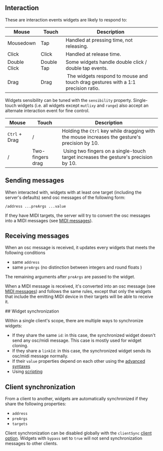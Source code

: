 ## Interaction

These are interaction events widgets are likely to respond to:

| Mouse | Touch | Description |
|---|---|---|
| Mousedown | Tap | Handled at pressing time, not releasing. |
| Click | Click | Handled at release time. |
| Double Click | Double Tap | Some widgets handle double click / double tap events. |
| Drag | Drag | The widgets respond to mouse and touch drag gestures with a 1:1 precision ratio. |


Widgets sensibility can be tuned with the `sensibility` property. Single-touch widgets (i.e. all widgets except `mutlixy` and `range`) also accept an alternate interaction event for fine control.

| Mouse | Touch | Description |
|---|---|---|
| `Ctrl` + Drag | / | Holding the `Ctrl` key while dragging with the mouse increases the gesture's precision by 10.|
| / | Two-fingers drag | Using two fingers on a single-touch target increases the gesture's precision by 10. |


## Sending messages

When interacted with, widgets with at least one target (including the server's defaults) send osc messages of the following form:

```
/address ...preArgs ...value
```

If they have MIDI targets, the server will try to convert the osc messages into a MIDI messages (see [MIDI messages](../midi/midi-messages.md)).


## Receiving messages

When an osc message is received, it updates every widgets that meets the following conditions

- same `address`
- same `preArgs` (no distinction between integers and round floats )

The remaining arguments after `preArgs` are passed to the widget.


When a MIDI message is received, it's converted into an osc message (see [MIDI messages](../midi/midi-messages.md)) and follows the same rules, except that only the widgets that include the emitting MIDI device in their targets will be able to receive it.   


## Widget synchronization

Within a single client's scope, there are multiple ways to synchronize widgets:

- If they share the same `id`: in this case, the synchronized widget doesn't send any osc/midi message. This case is mostly used for widget cloning.
- If they share a `linkId`: in this case, the synchronized widget sends its osc/midi message normally.
- If their `value` properties depend on each other using the [advanced syntaxes](./advanced-syntaxes.md)
- Using [scripting](./scripting.md)

## Client synchronization

From a client to another, widgets are automatically synchronized if they share the following properties:

- `address`
- `preArgs`
- `targets`

Client synchronization can be disabled globally with the `clientSync` [client option](../client-options.md). Widgets with `bypass` set to `true` will not send synchronization messages to other clients.
